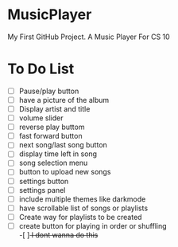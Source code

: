 # MusicPlayer
My First GitHub Project. A Music Player For CS 10

# To Do List
-[ ] Pause/play button<br>
-[ ] have a picture of the album<br>
-[ ] Display artist and title<br>
-[ ] volume slider <br>
-[ ] reverse play buttom <br>
-[ ] fast forward button <br>
-[ ] next song/last song button <br>
-[ ] display time left in song <br>
-[ ] song selection menu <br>
-[ ] button to upload new songs <br>
-[ ] settings button <br>
-[ ] settings panel <br>
-[ ] include multiple themes like darkmode <br>
-[ ] have scrollable list of songs or playlists <br>
-[ ] Create way for playlists to be created <br>
-[ ] create button for playing in order or shuffling <br>
-[ ]<del> I dont wanna do this</del>
